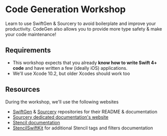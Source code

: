 # Code Generation Workshop

Learn to use SwiftGen & Sourcery to avoid boilerplate and improve your productivity. CodeGen also allows you to provide more type safety & make your code maintenance!

## Requirements

* This workshop expects that you already **know how to write Swift 4+ code** and have written a few (ideally iOS) applications.
* We'll use Xcode 10.2, but older Xcodes should work too

## Resources

During the workshop, we'll use the following websites

* [SwiftGen](https://github.com/SwiftGen/SwiftGen) & [Sourcery](https://github.com/krzysztofzablocki/Sourcery) repositories for their README & documentation
* [Sourcery dedicated documentation's website](https://cdn.rawgit.com/krzysztofzablocki/Sourcery/master/docs/index.html)
* [Stencil documentation](http://stencil.fuller.li/en/latest/builtins.html)
* [StencilSwiftKit](https://github.com/SwiftGen/StencilSwiftKit) for additional Stencil tags and filters documentation

